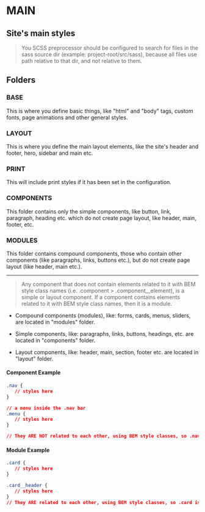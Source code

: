 # MAIN

## Site's main styles

> You SCSS preprocessor should be configured to search for files in the sass source dir (example: project-root/src/sass), because all files use path relative to that dir, and not relative to them.

## Folders

### BASE

This is where you define basic things, like "html" and "body" tags, custom fonts, page animations and other general styles.

### LAYOUT

This is where you define the main layout elements, like the site's header and footer, hero, sidebar and main etc.

### PRINT

This will include print styles if it has been set in the configuration.

### COMPONENTS

This folder contains only the simple components, like button, link, paragraph, heading etc. which do not create page layout, like header, main, footer, etc.

### MODULES

This folder contains compound components, those who contain other components (like paragraphs, links, buttons etc.), but do not create page layout (like header, main etc.).

---

> Any component that does not contain elements related to it with BEM style class names (i.e. .component > .component__element), is a simple or layout component.
> If a component contains elements related to it with BEM style class names, then it is a module.

- Compound components (modules), like: forms, cards, menus, sliders, are located in "modules" folder.

- Simple components, like: paragraphs, links, buttons, headings, etc. are located in "components" folder.

- Layout components, like: header, main, section, footer etc. are located in "layout" folder.

#### Component Example

```css
.nav {
   // styles here
}

// a menu inside the .nav bar
.menu {
   // styles here
}

// They ARE NOT related to each other, using BEM style classes, so .nav is a component (.menu probably not).
```

#### Module Example

```css
.card {
   // styles here
}

.card__header {
   // styles here
}
// They ARE related to each other, using BEM style classes, so .card is a module, with its related elements.
```
